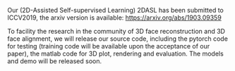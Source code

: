 Our (2D-Assisted Self-supervised Learning) 2DASL has been submitted to ICCV2019, the arxiv version is available: https://arxiv.org/abs/1903.09359

To facility the research in the community of 3D face reconstruction and 3D face alignment, we will release our source code, including the pytorch code for testing (training code will be available upon the acceptance of our paper), the matlab code for 3D plot, rendering and evaluation. The models and demo will be released soon.
